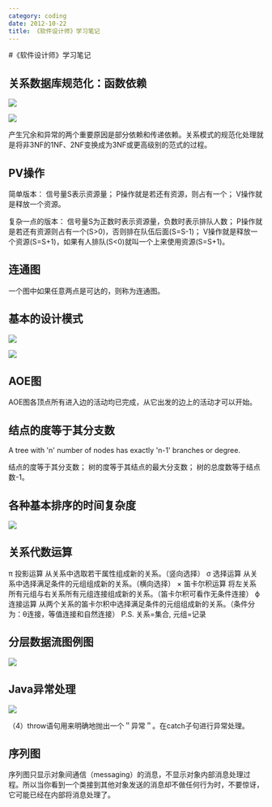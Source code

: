 ```yaml
---
category: coding
date: 2012-10-22
title: 《软件设计师》学习笔记
---
```

#《软件设计师》学习笔记

## 关系数据库规范化：函数依赖

![](https://i.imgur.com/WwnWq9b.jpg)

![](https://i.imgur.com/NrLAkyB.jpg)



产生冗余和异常的两个重要原因是部分依赖和传递依赖。关系模式的规范化处理就是将非3NF的1NF、2NF变换成为3NF或更高级别的范式的过程。

## PV操作

简单版本：
信号量S表示资源量；
P操作就是若还有资源，则占有一个；
V操作就是释放一个资源。

复杂一点的版本：
信号量S为正数时表示资源量，负数时表示排队人数；
P操作就是若还有资源则占有一个(S>0)，否则排在队伍后面(S=S-1)；
V操作就是释放一个资源(S=S+1)，如果有人排队(S<0)就叫一个上来使用资源(S=S+1)。

## 连通图

一个图中如果任意两点是可达的，则称为连通图。

## 基本的设计模式

![](https://i.imgur.com/Ab0bZAw.jpg)

![](https://i.imgur.com/Hzw32ak.jpg)

## AOE图

AOE图各顶点所有进入边的活动均已完成，从它出发的边上的活动才可以开始。

## 结点的度等于其分支数

 A tree with 'n' number of nodes has exactly 'n-1' branches or degree.

结点的度等于其分支数；
树的度等于其结点的最大分支数；
树的总度数等于结点数-1。

## 各种基本排序的时间复杂度

![](https://i.imgur.com/YmH01Ne.jpg)

## 关系代数运算

π 投影运算  从关系中选取若干属性组成新的关系。（竖向选择）
σ 选择运算  从关系中选择满足条件的元组组成新的关系。（横向选择）
× 笛卡尔积运算  将左关系所有元组与右关系所有元组连接组成新的关系。（笛卡尔积可看作无条件连接）
ϕ 连接运算  从两个关系的笛卡尔积中选择满足条件的元组组成新的关系。（条件分为：θ连接，等值连接和自然连接）
P.S. 关系=集合, 元组=记录

## 分层数据流图例图

![](https://i.imgur.com/CA0Wazr.jpg)

## Java异常处理

![](https://i.imgur.com/dhUenfF.jpg)

（4）throw语句用来明确地抛出一个＂异常＂。在catch子句进行异常处理。

## 序列图


序列图只显示对象间通信（messaging）的消息，不显示对象内部消息处理过程。所以当你看到一个类接到其他对象发送的消息却不做任何行为时，不要惊讶，它可能已经在内部将消息处理了。
